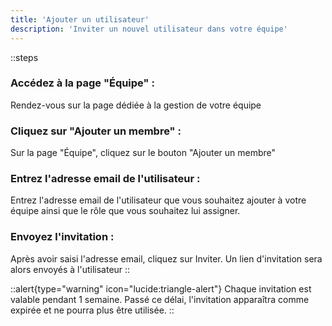 ```yaml
---
title: 'Ajouter un utilisateur'
description: 'Inviter un nouvel utilisateur dans votre équipe'
---
```

::steps
### Accédez à la page "Équipe" :
Rendez-vous sur la page dédiée à la gestion de votre équipe

### Cliquez sur "Ajouter un membre" :
Sur la page "Équipe", cliquez sur le bouton "Ajouter un membre"

### Entrez l'adresse email de l'utilisateur :
Entrez l'adresse email de l'utilisateur que vous souhaitez ajouter à votre équipe ainsi que le rôle que vous souhaitez lui assigner.

### Envoyez l'invitation :
Après avoir saisi l'adresse email, cliquez sur Inviter. Un lien d'invitation sera alors envoyés à l'utilisateur
::

::alert{type="warning" icon="lucide:triangle-alert"}
Chaque invitation est valable pendant 1 semaine. Passé ce délai, l'invitation apparaîtra comme expirée et ne pourra plus être utilisée.
::

